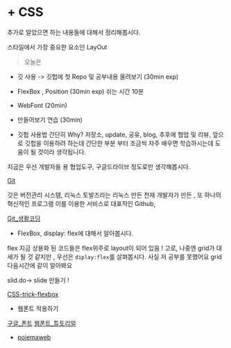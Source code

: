 # + CSS

추가로 알았으면 하는 내용들에 대해서 정리해봅시다. 

스타일에서 가장 중요한 요소인 LayOut

> 오늘은 
* 깃 사용 -> 깃헙에 첫 Repo 및 공부내용 올려보기 (30min exp)
* FlexBox , Position (30min exp)
쉬는 시간 10분
* WebFont (20min)
* 만들어보기 연습 (30min)


* 깃헙 사용법 간단히 
Why? 
저장소, update, 공유, blog, 추후에 협업 및 리뷰, 앞으로 깃헙을 이용하려 하는데 간단한 부분 부터 조금씩 자주 배우면 학습하시는데 도움이 될 것이라 생각됩니다.

지금은 우선 개발자들 용 협업도구, 구글드라이브 정도로만 생각해봅시다.

[Git](https://git-scm.com/downloads) 

깃은 버전관리 시스템, 리눅스 토발즈라는 리눅스 만든 천재 개발자가 만든 , 또 하나의 혁신적인 프로그램 이를 이용한 서비스로 대표적인 Github, 

[Git_생활코딩](https://www.youtube.com/watch?v=hFJZwOfme6w&list=PLuHgQVnccGMA8iwZwrGyNXCGy2LAAsTXk)




* FlexBox, display: flex에 대해서 알아봅시다.

flex 지금 상용화 된 코드들은 flex위주로 layout이 되어 있음 ! 
고로, 나중엔 grid가 대세가 될 것 같지만 , 우선은 `diplay:flex`를 살펴봅시다.
사실 저 공부를 못했어요 grid 다음시간에 같이 알아봐요 


slid.do-> slide 만들기 !


[CSS-trick-flexbox](https://css-tricks.com/snippets/css/a-guide-to-flexbox/)


* 웹폰트 적용하기 

[구글_폰트](https://fonts.google.com/)
[웹폰트_튜토리얼](http://wit.nts-corp.com/2017/02/13/4258)




















* [poiemaweb](http://poiemaweb.com/css3-syntax)